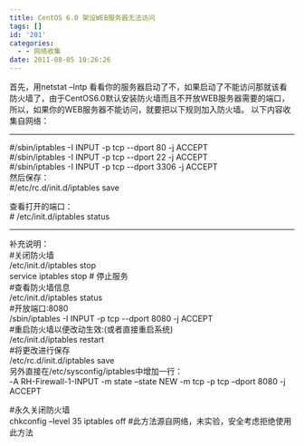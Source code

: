 ```yaml
---
title: CentOS 6.0 架设WEB服务器无法访问
tags: []
id: '201'
categories:
  - - 网络收集
date: 2011-08-05 10:26:26
---
```


首先，用netstat –lntp 看看你的服务器启动了不，如果启动了不能访问那就该看防火墙了，由于CentOS6.0默认安装防火墙而且不开放WEB服务器需要的端口，所以，如果你的WEB服务器不能访问，就要把以下规则加入防火墙。 以下内容收集自网络：

* * *

#/sbin/iptables -I INPUT -p tcp --dport 80 -j ACCEPT  
#/sbin/iptables -I INPUT -p tcp --dport 22 -j ACCEPT  
#/sbin/iptables -I INPUT -p tcp --dport 3306 -j ACCEPT  
然后保存：  
#/etc/rc.d/init.d/iptables save

查看打开的端口：  
\# /etc/init.d/iptables status

* * *

  
补充说明：  
#关闭防火墙  
/etc/init.d/iptables stop  
service iptables stop # 停止服务  
#查看防火墙信息  
/etc/init.d/iptables status  
#开放端口:8080  
/sbin/iptables -I INPUT -p tcp --dport 8080 -j ACCEPT  
#重启防火墙以便改动生效:(或者直接重启系统)  
/etc/init.d/iptables restart  
#将更改进行保存  
/etc/rc.d/init.d/iptables save  
另外直接在/etc/sysconfig/iptables中增加一行：  
\-A RH-Firewall-1-INPUT -m state –state NEW -m tcp -p tcp –dport 8080 -j ACCEPT

#永久关闭防火墙  
chkconfig –level 35 iptables off #此方法源自网络，未实验，安全考虑拒绝使用此方法